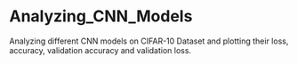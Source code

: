 # Analyzing_CNN_Models
 Analyzing different CNN models on CIFAR-10 Dataset and plotting their loss, accuracy, validation accuracy and validation loss.
